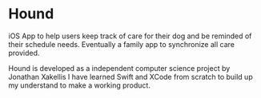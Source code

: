 # Hound
iOS App to help users keep track of care for their dog and be reminded of their schedule needs. Eventually a family app to synchronize all care provided.

Hound is developed as a independent computer science project by Jonathan Xakellis
I have learned Swift and XCode from scratch to build up my understand to make a working product.
